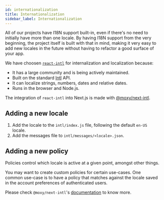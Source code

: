 ```yaml
---
id: internationalization
title: Internationalization
sidebar_label: Internationalization
---
```


All of our projects have I18N support built-in, even if there's no need to initially have more than one locale. By having I18N support from the very beginning, the project itself is built with that in mind, making it very easy to add new locales in the future without having to refactor a good surface of your app.

We have choosen [`react-intl`](https://github.com/formatjs/react-intl/) for internalization and localization because:

- It has a large community and is being actively maintained.
- Built on the standard [Intl](https://developer.mozilla.org/en-US/docs/Web/JavaScript/Reference/Global_Objects/Intl) API.
- It can localize strings, numbers, dates and relative dates.
- Runs in the browser and Node.js.

The integration of `react-intl` into Next.js is made with [@moxy/next-intl](https://github.com/moxystudio/next-intl).

## Adding a new locale

1. Add the locale to the `intl/index.js` file, following the default `en-US` locale.
2. Add the messages file to `intl/messages/<locale>.json`.

## Adding a new policy

Policies control which locale is active at a given point, amongst other things.

You may want to create custom policies for certain use-cases. One common use-case is to have a policy that matches against the locale saved in the account preferences of authenticated users.

Please check `@moxy/next-intl`'s [documentation](https://github.com/moxystudio/next-intl#custom-policies) to know more.
